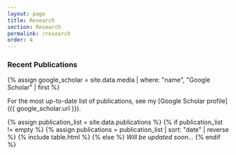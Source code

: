 ```yaml
---
layout: page
title: Research
section: Research
permalink: /research
order: 4
---
```


### Recent Publications

{% assign google_scholar = site.data.media | where: "name", "Google Scholar" | first %}

For the most up-to-date list of publications, see my [Google Scholar profile]({{ google_scholar.url }}).

{% assign publication_list = site.data.publications %}
{% if publication_list != empty %}
    {% assign publications = publication_list | sort: "date" | reverse %}
    {% include table.html %}
{% else %}
   <i class="message">Will be updated soon...</i>
{% endif %}


